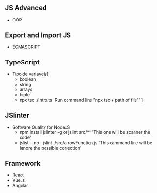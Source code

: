 ## JS Advanced
- OOP
## Export and Import JS
- ECMASCRIPT
## TypeScript
- Tipo de variaveis[
    * boolean
    * string
    * arrays
    * tuple
    - npx tsc ./intro.ts 'Run command line "npx tsc + path of file"'
]
## JSlinter
- Software Quality for NodeJS
  * npm install jslinter -g or jslint src/** 'This one will be scanner the code'
  * jslist --no--jslint ./src/arrowFunction.js 'This cammand line will be ignore the possible correction'

## Framework
- React
- Vue.js
- Angular

